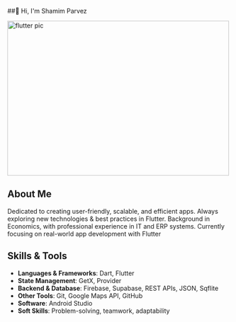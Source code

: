 ##👋 Hi, I'm Shamim Parvez

<img width="500" height="350" alt="flutter pic" src="https://github.com/user-attachments/assets/64eca134-dd2b-4268-babe-d23d25c5d3d5" />

## About Me
 Dedicated to creating user-friendly, scalable, and efficient apps. Always exploring new technologies & best practices in Flutter. Background in Economics, with professional     experience in IT and ERP systems. Currently focusing on real-world app development with Flutter

  
## Skills & Tools
- **Languages & Frameworks**: Dart, Flutter  
- **State Management**: GetX, Provider  
- **Backend & Database**: Firebase, Supabase, REST APIs, JSON, Sqflite  
- **Other Tools**: Git, Google Maps API, GitHub  
- **Software**: Android Studio  
- **Soft Skills**: Problem-solving, teamwork, adaptability  

